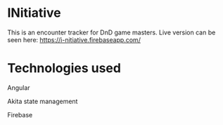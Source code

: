 # INitiative

This is an encounter tracker for DnD game masters. Live version can be seen here: https://i-nitiative.firebaseapp.com/

# Technologies used
Angular

Akita state management

Firebase
